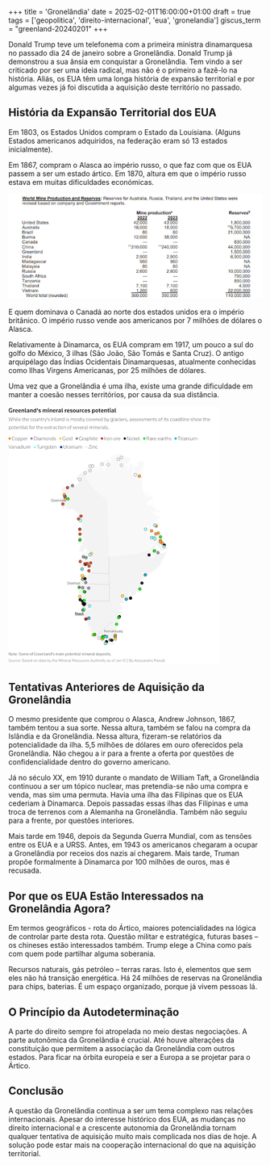 +++
title = 'Gronelândia'
date = 2025-02-01T16:00:00+01:00
draft = true
tags = ['geopolitica', 'direito-internacional', 'eua', 'gronelandia']
giscus_term = "greenland-20240201"
+++

Donald Trump teve um telefonema com a primeira ministra dinamarquesa no passado dia 24 de janeiro sobre a Gronelândia. Donald Trump já demonstrou a sua ânsia em conquistar a Gronelândia. Tem vindo a ser criticado por ser uma ideia radical, mas não é o primeiro a fazê-lo na história. Aliás, os EUA têm uma longa história de expansão territorial e por algumas vezes já foi discutida a aquisição deste território no passado.

## História da Expansão Territorial dos EUA

Em 1803, os Estados Unidos compram o Estado da Louisiana. (Alguns Estados americanos adquiridos, na federação eram só 13 estados inicialmente).

Em 1867, compram o Alasca ao império russo, o que faz com que os EUA passem a ser um estado ártico. Em 1870, altura em que o império russo estava em muitas dificuldades económicas.

![Mapa Mundial de Mineração](world_mine.png)

E quem dominava o Canadá ao norte dos estados unidos era o império britânico. O império russo vende aos americanos por 7 milhões de dólares o Alasca.

Relativamente à Dinamarca, os EUA compram em 1917, um pouco a sul do golfo do México, 3 ilhas (São João, São Tomás e Santa Cruz). O antigo arquipélago das Índias Ocidentais Dinamarquesas, atualmente conhecidas como Ilhas Virgens Americanas, por 25 milhões de dólares.

Uma vez que a Gronelândia é uma ilha, existe uma grande dificuldade em manter a coesão nesses territórios, por causa da sua distância.

![Recursos Minerais da Gronelândia](greenland_mineral.png)

## Tentativas Anteriores de Aquisição da Gronelândia

O mesmo presidente que comprou o Alasca, Andrew Johnson, 1867, também tentou a sua sorte. Nessa altura, também se falou na compra da Islândia e da Gronelândia. Nessa altura, fizeram-se relatórios da potencialidade da ilha. 5,5 milhões de dólares em ouro oferecidos pela Gronelândia. Não chegou a ir para a frente a oferta por questões de confidencialidade dentro do governo americano.

Já no século XX, em 1910 durante o mandato de William Taft, a Gronelândia continuou a ser um tópico nuclear, mas pretendia-se não uma compra e venda, mas sim uma permuta. Havia uma ilha das Filipinas que os EUA cederiam à Dinamarca. Depois passadas essas ilhas das Filipinas e uma troca de terrenos com a Alemanha na Gronelândia. Também não seguiu para a frente, por questões interiores.

Mais tarde em 1946, depois da Segunda Guerra Mundial, com as tensões entre os EUA e a URSS. Antes, em 1943 os americanos chegaram a ocupar a Gronelândia por receios dos nazis aí chegarem. Mais tarde, Truman propõe formalmente à Dinamarca por 100 milhões de ouros, mas é recusada.

## Por que os EUA Estão Interessados na Gronelândia Agora?

Em termos geográficos - rota do Ártico, maiores potencialidades na lógica de controlar parte desta rota. Questão militar e estratégica, futuras bases – os chineses estão interessados também. Trump elege a China como país com quem pode partilhar alguma soberania.

Recursos naturais, gás petróleo – terras raras. Isto é, elementos que sem eles não há transição energética. Há 24 milhões de reservas na Gronelândia para chips, baterias. É um espaço organizado, porque já vivem pessoas lá.

## O Princípio da Autodeterminação

A parte do direito sempre foi atropelada no meio destas negociações. A parte autonômica da Gronelândia é crucial. Até houve alterações da constituição que permitem a associação da Gronelândia com outros estados. Para ficar na órbita europeia e ser a Europa a se projetar para o Ártico.

## Conclusão

A questão da Gronelândia continua a ser um tema complexo nas relações internacionais. Apesar do interesse histórico dos EUA, as mudanças no direito internacional e a crescente autonomia da Gronelândia tornam qualquer tentativa de aquisição muito mais complicada nos dias de hoje. A solução pode estar mais na cooperação internacional do que na aquisição territorial.
